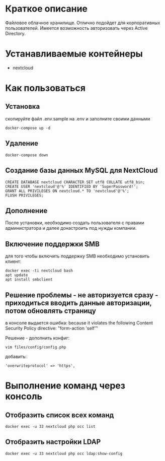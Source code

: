 # Краткое описание
Файловое облачное хранилище.
Отлично подойдет для корпоративных пользователей.
Имеется возможность авторизовать через Active Directory.

# Устанавливаемые контейнеры
* nextcloud
# Как пользоваться

## Установка

скопируйте файл .env.sample на .env и заполните своими данными

```
docker-compose up -d
```

## Удаление
```
docker-compose down
```

## Создание базы данных MySQL для NextCloud
```
CREATE DATABASE nextcloud CHARACTER SET utf8 COLLATE utf8_bin;
CREATE USER 'nextcloud'@'%' IDENTIFIED BY 'SuperPassword!';
GRANT ALL PRIVILEGES ON nextcloud.* TO 'nextcloud'@'%';
FLUSH PRIVILEGES;
```

## Дополнение
После установки, необходимо создать пользователя с правами администратора и далее донастроить под нужды компании.

## Включение поддержки SMB
для того чтобы включить поддержку SMB необходимо установить клиент:

```
docker exec -ti nextcloud bash
apt update
apt install smbclient
```

## Решение проблемы - не авторизуется сразу - приходиться вводить данные авторизации, потом обновлять страницу
в консоле выдается ошибка: because it violates the following Content Security Policy directive: "form-action 'self'"

Решение - дополнить конфиг:
```
vim files/config/config.php
```
добавить:
```
'overwriteprotocol' => 'https',
```

# Выполнение команд через консоль

## Отобразить список всех команд
```
docker exec -u 33 nextcloud php occ list
```

## Отобразить настройки LDAP
```
docker exec -u 33 nextcloud php occ ldap:show-config
```
